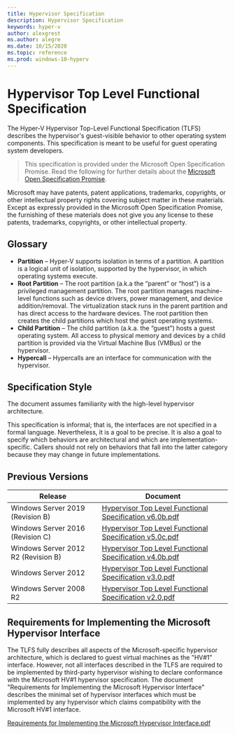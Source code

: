 ```yaml
---
title: Hypervisor Specification
description: Hypervisor Specification
keywords: hyper-v
author: alexgrest
ms.author: alegre
ms.date: 10/15/2020
ms.topic: reference
ms.prod: windows-10-hyperv
---
```


# Hypervisor Top Level Functional Specification

The Hyper-V Hypervisor Top-Level Functional Specification (TLFS) describes the hypervisor's guest-visible behavior to other operating system components. This specification is meant to be useful for guest operating system developers.

> This specification is provided under the Microsoft Open Specification Promise.  Read the following for further details about the [Microsoft Open Specification Promise](https://docs.microsoft.com/openspecs/dev_center/ms-devcentlp/51a0d3ff-9f77-464c-b83f-2de08ed28134).

Microsoft may have patents, patent applications, trademarks, copyrights, or other intellectual property rights covering subject matter in these materials. Except as expressly provided in the Microsoft Open Specification Promise, the furnishing of these materials does not give you any license to these patents, trademarks, copyrights, or other intellectual property.

## Glossary

- **Partition** – Hyper-V supports isolation in terms of a partition. A partition is a logical unit of isolation, supported by the hypervisor, in which operating systems execute.
- **Root Partition** – The root partition (a.k.a the “parent” or “host”) is a privileged management partition. The root partition manages machine-level functions such as device drivers, power management, and device addition/removal. The virtualization stack runs in the parent partition and has direct access to the hardware devices. The root partition then creates the child partitions which host the guest operating systems.
- **Child Partition** – The child partition (a.k.a. the “guest”) hosts a guest operating system. All access to physical memory and devices by a child partition is provided via the Virtual Machine Bus (VMBus) or the hypervisor.
- **Hypercall** – Hypercalls are an interface for communication with the hypervisor.

## Specification Style

The document assumes familiarity with the high-level hypervisor architecture.

This specification is informal; that is, the interfaces are not specified in a formal language. Nevertheless, it is a goal to be precise. It is also a goal to specify which behaviors are architectural and which are implementation-specific. Callers should not rely on behaviors that fall into the latter category because they may change in future implementations.

## Previous Versions

Release | Document
--- | ---
Windows Server 2019 (Revision B) | [Hypervisor Top Level Functional Specification v6.0b.pdf](https://github.com/MicrosoftDocs/Virtualization-Documentation/raw/master/tlfs/Hypervisor%20Top%20Level%20Functional%20Specification%20v6.0b.pdf)
Windows Server 2016 (Revision C) | [Hypervisor Top Level Functional Specification v5.0c.pdf](https://github.com/MicrosoftDocs/Virtualization-Documentation/raw/live/tlfs/Hypervisor%20Top%20Level%20Functional%20Specification%20v5.0C.pdf)
Windows Server 2012 R2 (Revision B) | [Hypervisor Top Level Functional Specification v4.0b.pdf](https://github.com/Microsoft/Virtualization-Documentation/raw/master/tlfs/Hypervisor%20Top%20Level%20Functional%20Specification%20v4.0b.pdf)
Windows Server 2012 | [Hypervisor Top Level Functional Specification v3.0.pdf](https://github.com/Microsoft/Virtualization-Documentation/raw/master/tlfs/Hypervisor%20Top%20Level%20Functional%20Specification%20v3.0.pdf)
Windows Server 2008 R2 | [Hypervisor Top Level Functional Specification v2.0.pdf](https://github.com/Microsoft/Virtualization-Documentation/raw/master/tlfs/Hypervisor%20Top%20Level%20Functional%20Specification%20v2.0.pdf)

## Requirements for Implementing the Microsoft Hypervisor Interface

The TLFS fully describes all aspects of the Microsoft-specific hypervisor architecture, which is declared to guest virtual machines as the "HV#1" interface.  However, not all interfaces described in the TLFS are required to be implemented by third-party hypervisor wishing to declare conformance with the Microsoft HV#1 hypervisor specification. The document "Requirements for Implementing the Microsoft Hypervisor Interface" describes the minimal set of hypervisor interfaces which must be implemented by any hypervisor which claims compatibility with the Microsoft HV#1 interface.

[Requirements for Implementing the Microsoft Hypervisor Interface.pdf](https://github.com/Microsoft/Virtualization-Documentation/raw/master/tlfs/Requirements%20for%20Implementing%20the%20Microsoft%20Hypervisor%20Interface.pdf)